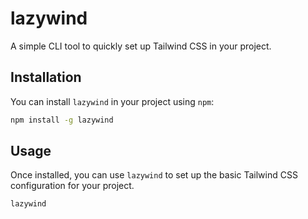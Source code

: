 # lazywind

A simple CLI tool to quickly set up Tailwind CSS in your project.

## Installation

You can install `lazywind` in your project using `npm`:

```bash
npm install -g lazywind
```
## Usage
Once installed, you can use `lazywind` to set up the basic Tailwind CSS configuration for your project.

```bash
lazywind
```